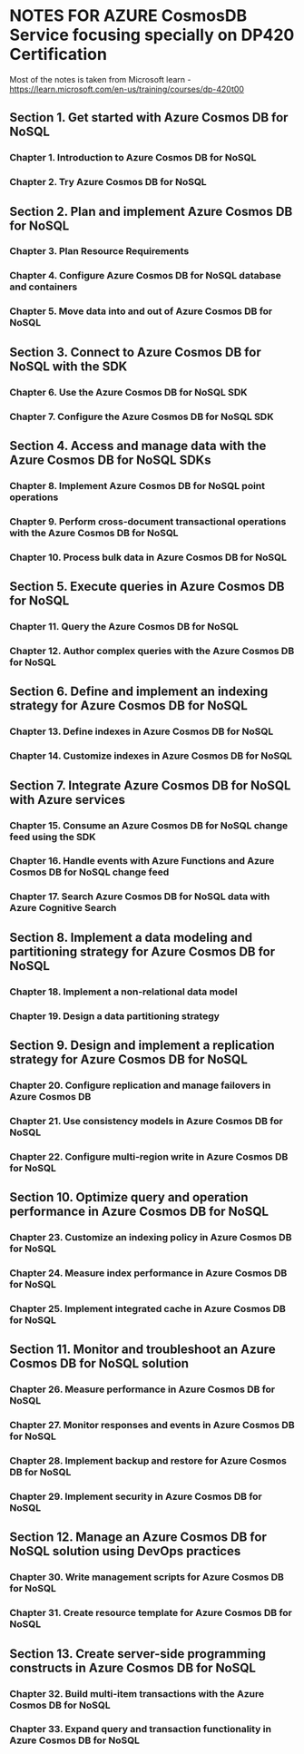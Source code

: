 # NOTES FOR AZURE CosmosDB Service focusing specially on DP420 Certification
Most of the notes is taken from Microsoft learn - https://learn.microsoft.com/en-us/training/courses/dp-420t00


## Section 1. Get started with Azure Cosmos DB for NoSQL

### Chapter 1. Introduction to Azure Cosmos DB for NoSQL

### Chapter 2. Try Azure Cosmos DB for NoSQL


## Section 2. Plan and implement Azure Cosmos DB for NoSQL

### Chapter 3. Plan Resource Requirements

### Chapter 4. Configure Azure Cosmos DB for NoSQL database and containers

### Chapter 5. Move data into and out of Azure Cosmos DB for NoSQL


## Section 3. Connect to Azure Cosmos DB for NoSQL with the SDK

### Chapter 6. Use the Azure Cosmos DB for NoSQL SDK

### Chapter 7. Configure the Azure Cosmos DB for NoSQL SDK


## Section 4. Access and manage data with the Azure Cosmos DB for NoSQL SDKs

### Chapter 8. Implement Azure Cosmos DB for NoSQL point operations

### Chapter 9. Perform cross-document transactional operations with the Azure Cosmos DB for NoSQL

### Chapter 10. Process bulk data in Azure Cosmos DB for NoSQL


## Section 5. Execute queries in Azure Cosmos DB for NoSQL

### Chapter 11. Query the Azure Cosmos DB for NoSQL

### Chapter 12. Author complex queries with the Azure Cosmos DB for NoSQL


## Section 6. Define and implement an indexing strategy for Azure Cosmos DB for NoSQL

### Chapter 13. Define indexes in Azure Cosmos DB for NoSQL

### Chapter 14. Customize indexes in Azure Cosmos DB for NoSQL


## Section 7. Integrate Azure Cosmos DB for NoSQL with Azure services

### Chapter 15. Consume an Azure Cosmos DB for NoSQL change feed using the SDK

### Chapter 16. Handle events with Azure Functions and Azure Cosmos DB for NoSQL change feed

### Chapter 17. Search Azure Cosmos DB for NoSQL data with Azure Cognitive Search


## Section 8. Implement a data modeling and partitioning strategy for Azure Cosmos DB for NoSQL

### Chapter 18. Implement a non-relational data model

### Chapter 19. Design a data partitioning strategy


## Section 9. Design and implement a replication strategy for Azure Cosmos DB for NoSQL

### Chapter 20. Configure replication and manage failovers in Azure Cosmos DB

### Chapter 21. Use consistency models in Azure Cosmos DB for NoSQL

### Chapter 22. Configure multi-region write in Azure Cosmos DB for NoSQL


## Section 10. Optimize query and operation performance in Azure Cosmos DB for NoSQL

### Chapter 23. Customize an indexing policy in Azure Cosmos DB for NoSQL

### Chapter 24. Measure index performance in Azure Cosmos DB for NoSQL

### Chapter 25. Implement integrated cache in Azure Cosmos DB for NoSQL


## Section 11. Monitor and troubleshoot an Azure Cosmos DB for NoSQL solution

### Chapter 26. Measure performance in Azure Cosmos DB for NoSQL

### Chapter 27. Monitor responses and events in Azure Cosmos DB for NoSQL

### Chapter 28. Implement backup and restore for Azure Cosmos DB for NoSQL

### Chapter 29. Implement security in Azure Cosmos DB for NoSQL


## Section 12. Manage an Azure Cosmos DB for NoSQL solution using DevOps practices

### Chapter 30. Write management scripts for Azure Cosmos DB for NoSQL

### Chapter 31. Create resource template for Azure Cosmos DB for NoSQL


## Section 13. Create server-side programming constructs in Azure Cosmos DB for NoSQL

### Chapter 32. Build multi-item transactions with the Azure Cosmos DB for NoSQL

### Chapter 33. Expand query and transaction functionality in Azure Cosmos DB for NoSQL


